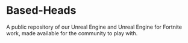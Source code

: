 # Based-Heads
A public repository of our Unreal Engine and Unreal Engine for Fortnite work, made available for the community to play with.
